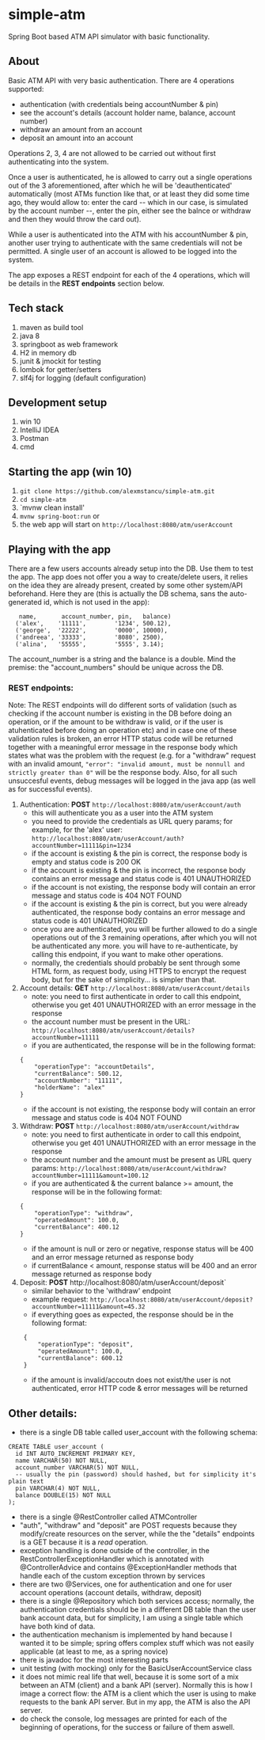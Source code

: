 # simple-atm
Spring Boot based ATM API simulator with basic functionality.

## About

Basic ATM API with very basic authentication. There are 4 operations supported:
* authentication (with credentials being accountNumber & pin)
* see the account's details (account holder name, balance, account number)
* withdraw an amount from an account
* deposit an amount into an account

Operations 2, 3, 4 are not allowed to be carried out without first authenticating into the system.

Once a user is authenticated, he is allowed to carry out a single operations out of the 3 aforementioned, after which
he will be 'deauthenticated' automatically (most ATMs function like that, or at least they did some time ago, they would allow to: enter the card -- which in our case, is simulated by the account number --, enter the pin, either see the balnce or withdraw and then they would throw the card out).

While a user is authenticated into the ATM with his accountNumber & pin, another user trying to authenticate
with the same credentials will not be permitted. A single user of an account is allowed to be logged into the system.

The app exposes a REST endpoint for each of the 4 operations, which will be details in the **REST endpoints** section below.

## Tech stack
1. maven as build tool
2. java 8
3. springboot as web framework
4. H2 in memory db
5. junit & jmockit for testing 
6. lombok for getter/setters
7. slf4j for logging (default configuration) 

## Development setup
1. win 10
2. IntelliJ IDEA
3. Postman
4. cmd

## Starting the app (win 10)

1. `git clone https://github.com/alexmstancu/simple-atm.git`
2. `cd simple-atm`
3. `mvnw clean install'
4. `mvnw spring-boot:run` or 
5. the web app will start on `http://localhost:8080/atm/userAccount`

## Playing with the app

There are a few users accounts already setup into the DB. Use them to test the app.
The app does not offer you a way to create/delete users, it relies on the idea they are already present, created by some other system/API beforehand. Here they are (this is actually the DB schema, sans the auto-generated id, which is not used in the app):
```
   name,       account_number, pin,   balance)
  ('alex',    '11111',        '1234', 500.12),
  ('george',  '22222',        '0000', 10000),
  ('andreea', '33333',        '8080', 2500),
  ('alina',   '55555',        '5555', 3.14);
```
The account_number is a string and the balance is a double. Mind the premise: the "account_numbers" should be unique across the DB.

### REST endpoints:

Note: The REST endpoints will do different sorts of validation (such as checking if the account number is existing in the DB before doing an operation, or if the amount to be withdraw is valid, or if the user is atuhenticated before doing an operation etc) and in case one of these validation rules is broken, an error HTTP status code will be returned together with a meaningful error message in the response body which states what was the problem with the request (e.g. for a "withdraw" request with an invalid amount, ```"error": "invalid amount, must be nonnull and strictly greater than 0"``` will be the response body. Also, for all such unsuccesful events, debug messages will be logged in the java app (as well as for successful events).

1. Authentication: **POST** `http://localhost:8080/atm/userAccount/auth`
   * this will authenticate you as a user into the ATM system
   * you need to provide the credentials as URL query params; for example, for the 'alex' user:
   `http://localhost:8080/atm/userAccount/auth?accountNumber=11111&pin=1234`
   * if the account is existing & the pin is correct, the response body is empty and status code is 200 OK
   * if the account is existing & the pin is incorrect, the response body contains an error message and status code is 401 UNAUTHORIZED
   * if the account is not existing, the response body will contain an error message and status code is 404 NOT FOUND
   * if the account is existing & the pin is correct, but you were already authenticated, the response body contains an error message and status code is 401 UNAUTHORIZED
   * once you are authenticated, you will be further allowed to do a single operations out of the 3 remaining operations, after which you will not be authenticated any more. you will have to re-authenticate, by calling this endpoint, if you want to make other operations.
   * normally, the credentials should probably be sent through some HTML form, as request body, using HTTPS to encrypt the request body, but for the sake of simplicity... is simpler than that.
2. Account details: **GET** `http://localhost:8080/atm/userAccount/details`
	* note: you need to first authenticate in order to call this endpoint, otherwise you get 401 UNAUTHORIZED with an error message in the response
	* the account number must be present in the URL: `http://localhost:8080/atm/userAccount/details?accountNumber=11111`
	* if you are authenticated, the response will be in the following format:
	```
	{
        "operationType": "accountDetails",
        "currentBalance": 500.12,
        "accountNumber": "11111",
        "holderName": "alex"
	}
	``` 
    * if the account is not existing, the response body will contain an error message and status code is 404 NOT FOUND
3. Withdraw: **POST** `http://localhost:8080/atm/userAccount/withdraw`
    * note: you need to first authenticate in order to call this endpoint, otherwise you get 401 UNAUTHORIZED with an error message in the response
    * the account number and the amount must be present as URL query params:
    `http://localhost:8080/atm/userAccount/withdraw?accountNumber=11111&amount=100.12`
    * if you are authenticated & the current balance >= amount, the response will be in the following format:
    ```
    {
        "operationType": "withdraw",
        "operatedAmount": 100.0,
        "currentBalance": 400.12
    }
    ```
    * if the amount is null or zero or negative, response status will be 400 and an error message returned as response body
    * if currentBalance < amount, response status will be 400 and an error message returned as response body
4. Deposit: **POST** http://localhost:8080/atm/userAccount/deposit`
   * similar behavior to the 'withdraw' endpoint
   * example request: `http://localhost:8080/atm/userAccount/deposit?accountNumber=11111&amount=45.32`
   * if everything goes as expected, the response should be in the following format:
   ```
    {
        "operationType": "deposit",
        "operatedAmount": 100.0,
        "currentBalance": 600.12
    }
    ```
    * if the amount is invalid/accoutn does not exist/the user is not authenticated, error HTTP code & error messages will be returned

## Other details:
* there is a single DB table called user_account with the following schema:
```
CREATE TABLE user_account (
  id INT AUTO_INCREMENT PRIMARY KEY,
  name VARCHAR(50) NOT NULL,
  account_number VARCHAR(5) NOT NULL,
  -- usually the pin (password) should hashed, but for simplicity it's plain text
  pin VARCHAR(4) NOT NULL,
  balance DOUBLE(15) NOT NULL
);
```
* there is a single @RestController called ATMController
* "auth", "withdraw" and "deposit" are POST requests because they modify/create resources on the server, while the the "details" endpoints is a GET because it is a *read* operation.
* exception handling is done outside of the controller, in the RestControllerExceptionHandler which is annotated with @ControllerAdvice and contains @ExceptionHandler methods that handle each of the custom exception thrown by services
* there are two @Services, one for authentication and one for user account operations (account details, withdraw, deposit)
* there is a single @Repository which both services access; normally, the authentication credentials should be in a different DB table than the user bank account data, but for simplicity, I am using a single table which have both kind of data.
* the authentication mechanism is implemented by hand because I wanted it to be simple; spring offers complex stuff which was not easily applicable (at least to me, as a spring novice)
* there is javadoc for the most interesting parts
* unit testing (with mocking) only for the BasicUserAccountService class
* it does not mimic real life that well, because it is some sort of a mix between an ATM (client) and a bank API (server). Normally this is how I image a correct flow: the ATM is a client which the user is using to make requests to the bank API server. But in my app, the ATM is also the API server.
* do check the console, log messages are printed for each of the beginning of operations, for the success or failure of them aswell.
